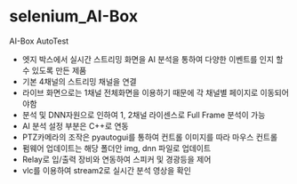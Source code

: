 # selenium_AI-Box
AI-Box AutoTest
- 엣지 박스에서 실시간 스트리밍 화면을 AI 분석을 통하여 다양한 이벤트를 인지 할 수 있도록 만든 제품
- 기본 4채널의 스트리밍 채널을 연결
- 라이브 화면으로는 1채널 전체화면을 이용하기 때문에 각 채널별 페이지로 이동되어야함
- 분석 및 DNN자원으로 인하여 1, 2채널 라이센스로 Full Frame 분석이 가능
- AI 분석 설정 부분은 C++로 연동
- PTZ카메라의 조작은 pyautogui를 통하여 컨트롤 이미지를 따라 마우스 컨트롤
- 펌웨어 업데이트는 해당 폴더안 img, dnn 파일로 업데이트
- Relay로 입/출력 장비와 연동하여 스피커 및 경광등을 제어
- vlc를 이용하여 stream2로 실시간 분석 영상을 확인
